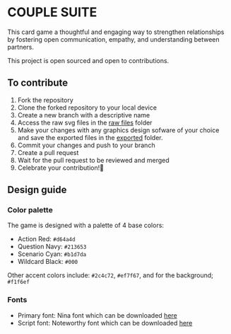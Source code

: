 # COUPLE SUITE

This card game a thoughtful and engaging way to strengthen relationships by fostering open communication, empathy, and understanding between partners.

This project is open sourced and open to contributions.

## To contribute

1. Fork the repository
2. Clone the forked repository to your local device
3. Create a new branch with a descriptive name
4. Access the raw svg files in the [raw files](raw_files) folder
5. Make your changes with any graphics design sofware of your choice and save the exported files in the [exported](exported) folder.
6. Commit your changes and push to your branch
7. Create a pull request
8. Wait for the pull request to be reviewed and merged
9. Celebrate your contribution!🥳

## Design guide

### Color palette

The game is designed with a palette of 4 base colors:

- Action Red: `#d64a4d`
- Question Navy: `#213653`
- Scenario Cyan: `#b1d7da`
- Wildcard Black: `#000`

Other accent colors include: `#2c4c72`, `#ef7f67`, and for the background; `#f1f6ef`

### Fonts

- Primary font: Nina font which can be downloaded [here](https://www.myfonts.com/collections/ninfa-font-dootype)
- Script font: Noteworthy font which can be downloaded [here](https://font.download/font/noteworthy)
